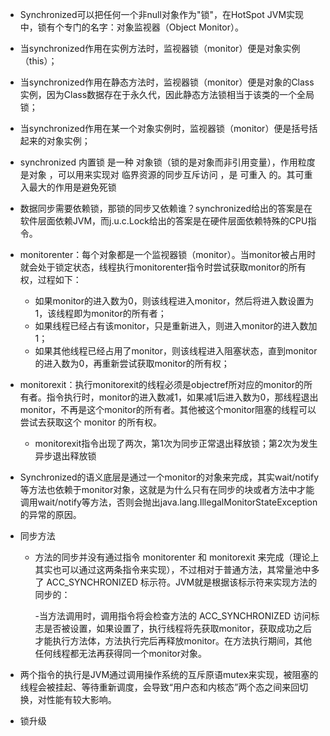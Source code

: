 - Synchronized可以把任何一个非null对象作为"锁"，在HotSpot JVM实现中，锁有个专门的名字：对象监视器（Object Monitor）。

- 当synchronized作用在实例方法时，监视器锁（monitor）便是对象实例（this）；
- 当synchronized作用在静态方法时，监视器锁（monitor）便是对象的Class实例，因为Class数据存在于永久代，因此静态方法锁相当于该类的一个全局锁；
- 当synchronized作用在某一个对象实例时，监视器锁（monitor）便是括号括起来的对象实例；
- synchronized 内置锁 是一种 对象锁（锁的是对象而非引用变量），作用粒度是对象 ，可以用来实现对 临界资源的同步互斥访问 ，是 可重入 的。其可重入最大的作用是避免死锁
- 数据同步需要依赖锁，那锁的同步又依赖谁？synchronized给出的答案是在软件层面依赖JVM，而j.u.c.Lock给出的答案是在硬件层面依赖特殊的CPU指令。

- monitorenter：每个对象都是一个监视器锁（monitor）。当monitor被占用时就会处于锁定状态，线程执行monitorenter指令时尝试获取monitor的所有权，过程如下：

	- 如果monitor的进入数为0，则该线程进入monitor，然后将进入数设置为1，该线程即为monitor的所有者；
	- 如果线程已经占有该monitor，只是重新进入，则进入monitor的进入数加1；
	- 如果其他线程已经占用了monitor，则该线程进入阻塞状态，直到monitor的进入数为0，再重新尝试获取monitor的所有权；
- monitorexit：执行monitorexit的线程必须是objectref所对应的monitor的所有者。指令执行时，monitor的进入数减1，如果减1后进入数为0，那线程退出monitor，不再是这个monitor的所有者。其他被这个monitor阻塞的线程可以尝试去获取这个 monitor 的所有权。

	- monitorexit指令出现了两次，第1次为同步正常退出释放锁；第2次为发生异步退出释放锁
- Synchronized的语义底层是通过一个monitor的对象来完成，其实wait/notify等方法也依赖于monitor对象，这就是为什么只有在同步的块或者方法中才能调用wait/notify等方法，否则会抛出java.lang.IllegalMonitorStateException的异常的原因。
- 同步方法
	- 方法的同步并没有通过指令 monitorenter 和 monitorexit 来完成（理论上其实也可以通过这两条指令来实现），不过相对于普通方法，其常量池中多了 ACC_SYNCHRONIZED 标示符。JVM就是根据该标示符来实现方法的同步的：
	
		-当方法调用时，调用指令将会检查方法的 ACC_SYNCHRONIZED 访问标志是否被设置，如果设置了，执行线程将先获取monitor，获取成功之后才能执行方法体，方法执行完后再释放monitor。在方法执行期间，其他任何线程都无法再获得同一个monitor对象。
- 两个指令的执行是JVM通过调用操作系统的互斥原语mutex来实现，被阻塞的线程会被挂起、等待重新调度，会导致“用户态和内核态”两个态之间来回切换，对性能有较大影响。
- 锁升级